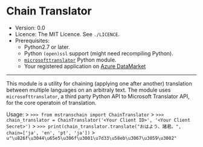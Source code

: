 Chain Translator
=========================

* Version: 0.0
* Licence: The MIT Licence. See `./LICENCE`.
* Prerequisites:
    * Python2.7 or later.
    * Python `(open)ssl` support (might need recompiling Python).
    * [`microsofttranslator`](https://github.com/openlabs/Microsoft-Translator-Python-API.git) Python module.
    * Your registered application on [Azure DataMarket](https://datamarket.azure.com/developer/applications/)

----
This module is a utility for chaining (applying one after another) translation between multiple languages on an arbitraly text.  The module uses `microsofttranslator`, a third party Python API to Microsoft Translator API, for the core operatoin of translation.

Usage:
    > `>>> from mstranschain import ChainTranslator`
    > `>>> chain_translator = ChainTranslator('<Your Client ID>', '<Your Client Secret>')`
    > `>>> print(chain_translator.translate("おはよう、諸君。", chain=['ja', 'en', 'pt', 'ja'])`
    > `u"\u826f\u3044\u65e5\u306f\u3001\u7d33\u58eb\u3067\u3059\u3002"`
